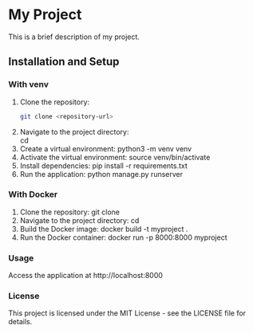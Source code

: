 # My Project

This is a brief description of my project.

## Installation and Setup

### With venv

1. Clone the repository:
   ```bash
   git clone <repository-url>
2. Navigate to the project directory:  
   cd <project-directory>
3. Create a virtual environment:
   python3 -m venv venv
4. Activate the virtual environment:
   source venv/bin/activate
5. Install dependencies:
   pip install -r requirements.txt
6. Run the application:
   python manage.py runserver

### With Docker

1. Clone the repository:
    git clone <repository-url>
2. Navigate to the project directory:
    cd <project-directory>
3. Build the Docker image:
    docker build -t myproject .
4. Run the Docker container:
    docker run -p 8000:8000 myproject

### Usage
 Access the application at http://localhost:8000

### License
 This project is licensed under the MIT License - see the LICENSE file for details.

